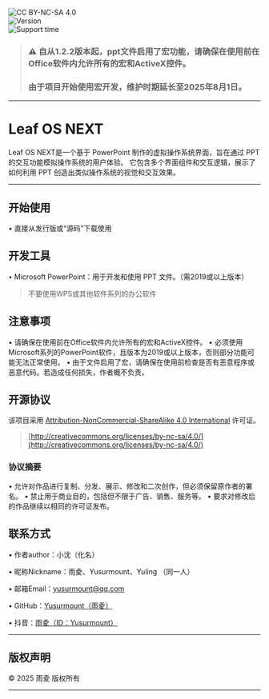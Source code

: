 ![CC BY-NC-SA 4.0][cc-by-nc-sa-shield]\
![Version](https://img.shields.io/badge/版本-Release-green) \
![Support time](https://img.shields.io/badge/终止维护日期-2025.8.1-white)

[cc-by-nc-sa]: http://creativecommons.org/licenses/by-nc-sa/4.0/
[cc-by-nc-sa-shield]: https://img.shields.io/badge/License-CC%20BY--NC--SA%204.0-lightgrey.svg
> ### :warning: 自从1.2.2版本起，ppt文件启用了宏功能，请确保在使用前在Office软件内允许所有的宏和ActiveX控件。
> ### 由于项目开始使用宏开发，维护时期延长至2025年8月1日。

---

# Leaf OS NEXT 
Leaf OS NEXT是一个基于 PowerPoint 制作的虚拟操作系统界面，旨在通过 PPT 的交互功能模拟操作系统的用户体验。
它包含多个界面组件和交互逻辑，展示了如何利用 PPT 创造出类似操作系统的视觉和交互效果。

---

## 开始使用
• 直接从发行版或“源码”下载使用

## 开发工具
• Microsoft PowerPoint：用于开发和使用 PPT 文件。（需2019或以上版本）
> 不要使用WPS或其他软件系列的办公软件

## 注意事项
• 请确保在使用前在Office软件内允许所有的宏和ActiveX控件。
• 必须使用Microsoft系列的PowerPoint软件，且版本为2019或以上版本，否则部分功能可能无法正常使用。
• 由于文件启用了宏，请确保在使用前检查是否有恶意程序或恶意代码。若造成任何损失，作者概不负责。


## 开源协议

该项目采用 [Attribution-NonCommercial-ShareAlike 4.0 International](LICENSE) 许可证。
> [http://creativecommons.org/licenses/by-nc-sa/4.0/](http://creativecommons.org/licenses/by-nc-sa/4.0/)
### 协议摘要
• 允许对作品进行复制、分发、展示、修改和二次创作，但必须保留原作者的署名。
• 禁止用于商业目的，包括但不限于广告、销售、服务等。
• 要求对修改后的作品继续以相同的许可证发布。


## 联系方式

• 作者author：小沈（化名）

• 昵称Nickname：雨夌、Yusurmount、Yuling （同一人）

• 邮箱Email：yusurmount@qq.com

• GitHub：[Yusurmount（雨夌）](https://github.com/Yusurmount/)

• 抖音：[雨夌（ID：Yusurmount）](https://v.douyin.com/m72B2TMKGeQ/)

---

## 版权声明
© 2025 雨夌 版权所有

---
